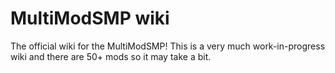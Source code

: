 # MultiModSMP wiki
The official wiki for the MultiModSMP! This is a very much work-in-progress wiki and there are 50+ mods so it may take a bit.
